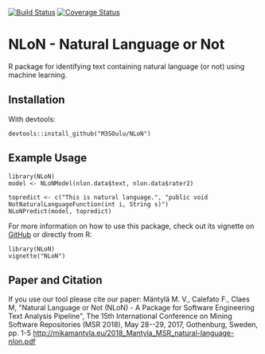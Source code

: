 [![Build Status](https://travis-ci.org/M3SOulu/NLoN.svg?branch=master)](https://travis-ci.org/M3SOulu/NLoN)
[![Coverage Status](https://img.shields.io/codecov/c/github/M3SOulu/NLoN/master.svg)](https://codecov.io/github/M3SOulu/NLoN?branch=master)
<!-- [![CRAN_Status_Badge](http://www.r-pkg.org/badges/version/NLoN)](https://cran.r-project.org/package=NLoN) -->

# NLoN - Natural Language or Not

R package for identifying text containing natural language (or not)
using machine learning.

## Installation

<!-- From CRAN: -->

<!--     install.packages("NLoN") -->

With devtools:

    devtools::install_github("M3SOulu/NLoN")


## Example Usage

    library(NLoN)
    model <- NLoNModel(nlon.data$text, nlon.data$rater2)

    topredict <- c("This is natural language.", "public void NotNaturalLanguageFunction(int i, String s)")
    NLoNPredict(model, topredict)

For more information on how to use this package, check out its
vignette on
[GitHub](https://github.com/M3SOulu/NLoN/blob/master/vignettes/NLoN.Rmd) or
directly from R:

    library(NLoN)
    vignette("NLoN")

## Paper and Citation
If you use our tool please cite our paper: Mäntylä M. V., Calefato F.,
Claes M, "Natural Language or Not (NLoN) - A Package for Software
Engineering Text Analysis Pipeline", The 15th International Conference
on Mining Software Repositories (MSR 2018), May 28--29, 2017,
Gothenburg, Sweden, pp. 1-5
http://mikamantyla.eu/2018_Mantyla_MSR_natural-language-nlon.pdf
